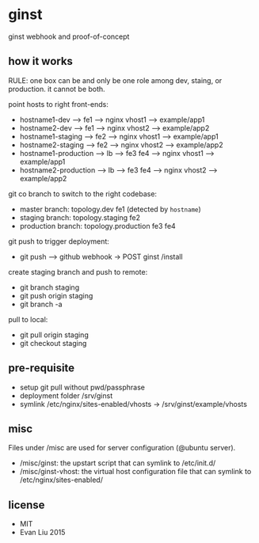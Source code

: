 # ginst
ginst webhook and proof-of-concept

## how it works

RULE: one box can be and only be one role among dev, staing, or production. it cannot be both.

point hosts to right front-ends:

 * hostname1-dev --> fe1 --> nginx vhost1 --> example/app1
 * hostname2-dev --> fe1 --> nginx vhost2 --> example/app2
 * hostname1-staging --> fe2 --> nginx vhost1 --> example/app1
 * hostname2-staging --> fe2 --> nginx vhost2 --> example/app2
 * hostname1-production --> lb --> fe3 fe4 --> nginx vhost1 --> example/app1
 * hostname2-production --> lb --> fe3 fe4 --> nginx vhost2 --> example/app2

git co branch to switch to the right codebase:

 * master branch: topology.dev fe1 (detected by `hostname`)
 * staging branch: topology.staging fe2
 * production branch: topology.production fe3 fe4

git push to trigger deployment:

 * git push --> github webhook -> POST ginst /install

create staging branch and push to remote:

 * git branch staging
 * git push origin staging
 * git branch -a

pull to local:

 * git pull origin staging
 * git checkout staging

## pre-requisite

 * setup git pull without pwd/passphrase
 * deployment folder /srv/ginst
 * symlink /etc/nginx/sites-enabled/vhosts -> /srv/ginst/example/vhosts

## misc
Files under /misc are used for server configuration (@ubuntu server).

 * /misc/ginst: the upstart script that can symlink to /etc/init.d/
 * /misc/ginst-vhost: the virtual host configuration file that can symlink to /etc/nginx/sites-enabled/

## license
* MIT
* Evan Liu 2015
